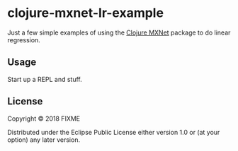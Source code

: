# clojure-mxnet-lr-example

Just a few simple examples of using the [Clojure MXNet](https://github.com/apache/incubator-mxnet/tree/master/contrib/clojure-package) package to do linear regression.

## Usage

Start up a REPL and stuff.

## License

Copyright © 2018 FIXME

Distributed under the Eclipse Public License either version 1.0 or (at
your option) any later version.
